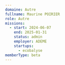 ```yaml
---
domaine: Autre
fullname: Maurine POIRIER
role: Autre
missions:
  - start: 2024-06-07
    end: 2025-01-31
    status: admin
    employer: ADEME
    startups:
      - ecobalyse
memberType: beta
---
```

